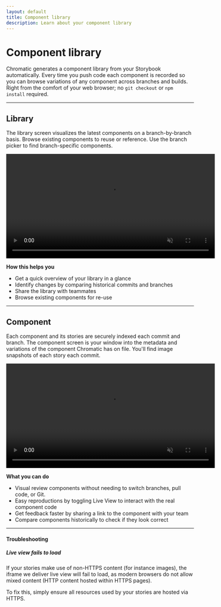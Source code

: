 ```yaml
---
layout: default
title: Component library
description: Learn about your component library
---
```


# Component library

Chromatic generates a component library from your Storybook automatically. Every time you push code each component is recorded so you can browse variations of any component across branches and builds. Right from the comfort of your web browser; no `git checkout` or `npm install` required.

---

## Library
The library screen visualizes the latest components on a branch-by-branch basis. Browse existing components to reuse or reference. Use the branch picker to find branch-specific components.

<video autoPlay muted playsInline controls width="560px">
  <source src="/img/feature-library-component-workflow-optimized.mp4" type="video/mp4" />
</video>

**How this helps you**
- Get a quick overview of your library in a glance
- Identify changes by comparing historical commits and branches
- Share the library with teammates
- Browse existing components for re-use

---

## Component

Each component and its stories are securely indexed each commit and branch. The component screen is your window into the metadata and variations of the component Chromatic has on file. You'll find image snapshots of each story each commit.

<video autoPlay muted playsInline controls width="560px">
  <source src="/img/feature-component-inspect-optimized.mp4" type="video/mp4" />
</video>

**What you can do**
- Visual review components without needing to switch branches, pull code, or Git.
- Easy reproductions by toggling Live View to interact with the real component code
- Get feedback faster by sharing a link to the component with your team
- Compare components historically to check if they look correct



---

#### Troubleshooting

##### Live view fails to load

If your stories make use of non-HTTPS content (for instance images), the iframe we deliver live view will fail to load, as modern browsers do not allow mixed content (HTTP content hosted within HTTPS pages).

To fix this, simply ensure all resources used by your stories are hosted via HTTPS.
